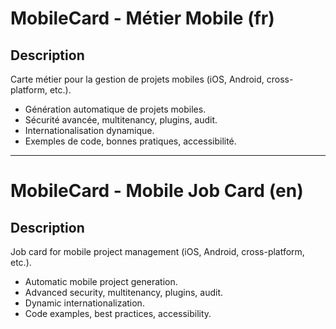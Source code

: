 # MobileCard - Métier Mobile (fr)

## Description
Carte métier pour la gestion de projets mobiles (iOS, Android, cross-platform, etc.).

- Génération automatique de projets mobiles.
- Sécurité avancée, multitenancy, plugins, audit.
- Internationalisation dynamique.
- Exemples de code, bonnes pratiques, accessibilité.

---

# MobileCard - Mobile Job Card (en)

## Description
Job card for mobile project management (iOS, Android, cross-platform, etc.).

- Automatic mobile project generation.
- Advanced security, multitenancy, plugins, audit.
- Dynamic internationalization.
- Code examples, best practices, accessibility.
